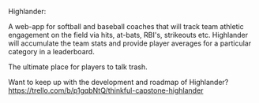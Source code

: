 Highlander:

A web-app for softball and baseball coaches that will track team athletic engagement on the field via hits, at-bats, RBI's, strikeouts etc. Highlander will accumulate the team stats and provide player averages for a particular category in a leaderboard.

The ultimate place for players to talk trash.  

Want to keep up with the development and roadmap of Highlander?  https://trello.com/b/p1gqbNtQ/thinkful-capstone-highlander
